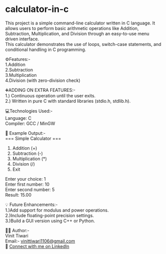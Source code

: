 # calculator-in-c

This project is a simple command-line calculator written in C language.
It allows users to perform basic arithmetic operations like Addition, Subtraction, Multiplication, and Division through an easy-to-use menu driven interface.
<br>
This calculator demonstrates the use of loops, switch-case statements, and conditional handling in C programming.
<br>

⚙️Features:-<br>
1.Addition<br>
2.Subtraction<br>
3.Multiplication<br>
4.Division (with zero-division check)<br>

 ➕ADDING ON EXTRA FEATURES:-<br>
1.) Continuous operation until the user exits.<br>
2.) Written in pure C with standard libraries (stdio.h, stdlib.h).<br>

💻Technologies Used:-<br>
Language: C<br>
Compiler: GCC / MinGW<br>



🧩 Example Output:-<br>
=== Simple Calculator ===
1. Addition (+)
2. Subtraction (-)
3. Multiplication (*)
4. Division (/)
5. Exit
   
Enter your choice: 1<br>
Enter first number: 10<br>
Enter second number: 5<br>
Result: 15.00<br>

💡 Future Enhancements:-<br>
1.)Add support for modulus and power operations.<br>
2.)Include floating-point precision settings.<br>
3.)Build a GUI version using C++ or Python.<br>



👨‍💻 Author:-<br>
Vinit Tiwari<br>
Email:- vinittiwari1106@gmail.com<br>
🔗 [Connect with me on LinkedIn](https://www.linkedin.com/in/vinit-tiwari-5b265b380)<br>

